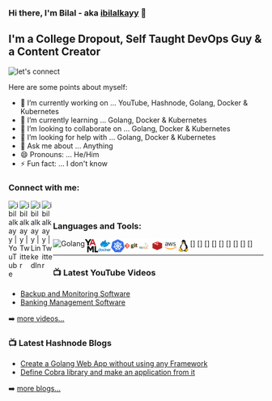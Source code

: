### Hi there, I'm Bilal - aka [ibilalkayy](https://ibilalkayy.github.io/digital-resume/) 👋

## I'm a College Dropout, Self Taught DevOps Guy & a Content Creator

![let's connect](https://user-images.githubusercontent.com/64713734/188162433-f495324a-4f90-412d-b94b-514dda33cff9.png)

Here are some points about myself:

- 🔭 I’m currently working on ... YouTube, Hashnode, Golang, Docker & Kubernetes
- 🌱 I’m currently learning ... Golang, Docker & Kubernetes
- 👯 I’m looking to collaborate on ... Golang, Docker & Kubernetes
- 🤔 I’m looking for help with ... Golang, Docker & Kubernetes
- 💬 Ask me about ... Anything
- 😄 Pronouns: ... He/Him
- ⚡ Fun fact: ... I don't know

### Connect with me:

[<img align="left" alt="ibilalkayy | YouTube" width="22px" src="https://cdn.jsdelivr.net/npm/simple-icons@v3/icons/youtube.svg" />](https://www.youtube.com/channel/UCBLTfRg0Rgm4FtXkvql7DRQ)
[<img align="left" alt="ibilalkayy | Twitter" width="22px" src="https://cdn.jsdelivr.net/npm/simple-icons@v3/icons/hashnode.svg" />](https://ibilalkayy.hashnode.dev/)
[<img align="left" alt="ibilalkayy | LinkedIn" width="22px" src="https://cdn.jsdelivr.net/npm/simple-icons@v3/icons/linkedin.svg" />](https://www.linkedin.com/in/ibilalkayy/)
[<img align="left" alt="ibilalkayy | Twitter" width="22px" src="https://cdn.jsdelivr.net/npm/simple-icons@v3/icons/twitter.svg" />](https://twitter.com/ibilalkayy)

<br />

### Languages and Tools:

[<img align="left" alt="Golang" src="https://img.shields.io/badge/go-%2300ADD8.svg?style=for-the-badge&logo=go&logoColor=white" />]
[<img align="left" alt="Golang" width="26px" src="https://raw.githubusercontent.com/github/explore/80688e429a7d4ef2fca1e82350fe8e3517d3494d/topics/yaml/yaml.png" />]
[<img align="left" alt="Git" width="26px" src="https://raw.githubusercontent.com/github/explore/80688e429a7d4ef2fca1e82350fe8e3517d3494d/topics/docker/docker.png" />]
[<img align="left" alt="Kubernetes" width="26px" src="https://raw.githubusercontent.com/github/explore/80688e429a7d4ef2fca1e82350fe8e3517d3494d/topics/kubernetes/kubernetes.png" />]
[<img align="left" alt="Git" width="26px" src="https://raw.githubusercontent.com/github/explore/80688e429a7d4ef2fca1e82350fe8e3517d3494d/topics/git/git.png" />]
[<img align="left" alt="Git" width="26px" src="https://raw.githubusercontent.com/github/explore/80688e429a7d4ef2fca1e82350fe8e3517d3494d/topics/mysql/mysql.png" />]
[<img align="left" alt="Git" width="26px" src="https://raw.githubusercontent.com/github/explore/80688e429a7d4ef2fca1e82350fe8e3517d3494d/topics/redis/redis.png" />]
[<img align="left" alt="Git" width="26px" src="https://raw.githubusercontent.com/github/explore/80688e429a7d4ef2fca1e82350fe8e3517d3494d/topics/aws/aws.png" />]
[<img align="left" alt="Git" width="26px" src="https://raw.githubusercontent.com/github/explore/80688e429a7d4ef2fca1e82350fe8e3517d3494d/topics/linux/linux.png" />]

---

### 📺 Latest YouTube Videos

<!-- YOUTUBE:START -->

- [Backup and Monitoring Software](https://www.youtube.com/watch?v=CZcYtLh-ZUw&t=1s)
- [Banking Management Software](https://www.youtube.com/watch?v=xFWc21VSHps&list=PLptbpfKzsc3DnWWGdspRR36FQw3Do_UOC)
<!-- YOUTUBE:END -->

➡️ [more videos...](https://www.youtube.com/channel/UCBLTfRg0Rgm4FtXkvql7DRQ)

### 📺 Latest Hashnode Blogs

<!-- HASHNODE:START -->

- [Create a Golang Web App without using any Framework](https://ibilalkayy.hashnode.dev/create-a-golang-web-app-without-using-any-framework)
- [Define Cobra library and make an application from it](https://ibilalkayy.hashnode.dev/define-cobra-library-and-make-an-application-from-it)
<!-- HASHNODE:END -->

➡️ [more blogs...](https://ibilalkayy.hashnode.dev/)
